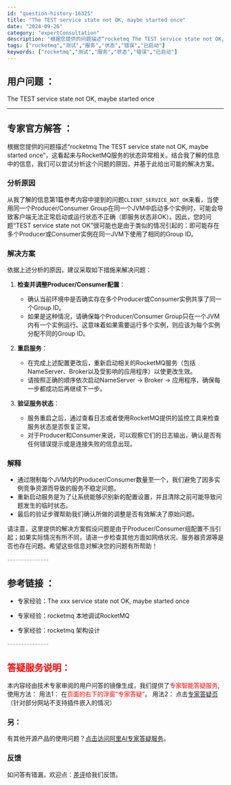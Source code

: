 ```yaml
---
id: "question-history-16325"
title: "The TEST service state not OK, maybe started once"
date: "2024-09-26"
category: "expertConsultation"
description: "根据您提供的问题描述“rocketmq The TEST service state not OK, maybe started once”，这看起来与RocketMQ服务的状态异常相关。结合我了解的信息中的信息，我们可以尝试分析这个问题的原因，并基于此给出可能的解决方案。### 分析原因从我了解的"
tags: ["rocketmq","测试","服务","状态","错误","已启动"]
keywords: ["rocketmq","测试","服务","状态","错误","已启动"]
---
```


## 用户问题 ： 
 The TEST service state not OK, maybe started once  

---------------
## 专家官方解答 ：

根据您提供的问题描述“rocketmq The TEST service state not OK, maybe started once”，这看起来与RocketMQ服务的状态异常相关。结合我了解的信息中的信息，我们可以尝试分析这个问题的原因，并基于此给出可能的解决方案。

### 分析原因

从我了解的信息第1篇参考内容中提到的问题`CLIENT_SERVICE_NOT_OK`来看，当使用同一个Producer/Consumer Group在同一个JVM中启动多个实例时，可能会导致客户端无法正常启动或运行状态不正确（即服务状态非OK）。因此，您的问题“TEST service state not OK”很可能也是由于类似的情况引起的：即可能存在多个Producer或Consumer实例在同一JVM下使用了相同的Group ID。

### 解决方案

依据上述分析的原因，建议采取如下措施来解决问题：

1. **检查并调整Producer/Consumer配置**：
   - 确认当前环境中是否确实存在多个Producer或Consumer实例共享了同一个Group ID。
   - 如果是这种情况，请确保每个Producer/Consumer Group只在一个JVM内有一个实例运行。这意味着如果需要运行多个实例，则应该为每个实例分配不同的Group ID。

2. **重启服务**：
   - 在完成上述配置更改后，重新启动相关的RocketMQ服务（包括NameServer、Broker以及受影响的应用程序）以使更改生效。
   - 请按照正确的顺序依次启动NameServer -> Broker -> 应用程序，确保每一步都成功后再继续下一步。

3. **验证服务状态**：
   - 服务重启之后，通过查看日志或者使用RocketMQ提供的监控工具来检查服务状态是否恢复正常。
   - 对于Producer和Consumer来说，可以观察它们的日志输出，确认是否有任何错误提示或是连接失败的信息出现。

### 解释

- 通过限制每个JVM内的Producer/Consumer数量至一个，我们避免了因多实例竞争资源而导致的服务不稳定问题。
- 重新启动服务是为了让系统能够识别新的配置设置，并且清除之前可能导致问题发生的临时状态。
- 最后的验证步骤帮助我们确认所做的调整是否有效解决了原始问题。

请注意，这里提供的解决方案假设问题是由于Producer/Consumer组配置不当引起；如果实际情况有所不同，请进一步检查其他方面如网络状况、服务器资源等是否也存在问题。希望这些信息对解决您的问题有所帮助！


<font color="#949494">---------------</font> 


## 参考链接 ：

* 专家经验：The xxx service state not OK, maybe started once 
 
 * 专家经验：rocketmq  本地调试RocketMQ 
 
 * 专家经验：rocketmq  架构设计 


 <font color="#949494">---------------</font> 
 


## <font color="#FF0000">答疑服务说明：</font> 

本内容经由技术专家审阅的用户问答的镜像生成，我们提供了<font color="#FF0000">专家智能答疑服务</font>,使用方法：
用法1： 在<font color="#FF0000">页面的右下的浮窗”专家答疑“</font>。
用法2： 点击[专家答疑页](https://answer.opensource.alibaba.com/docs/intro)（针对部分网站不支持插件嵌入的情况）
### 另：


有其他开源产品的使用问题？[点击访问阿里AI专家答疑服务](https://answer.opensource.alibaba.com/docs/intro)。
### 反馈
如问答有错漏，欢迎点：[差评](https://ai.nacos.io/user/feedbackByEnhancerGradePOJOID?enhancerGradePOJOId=17202)给我们反馈。
